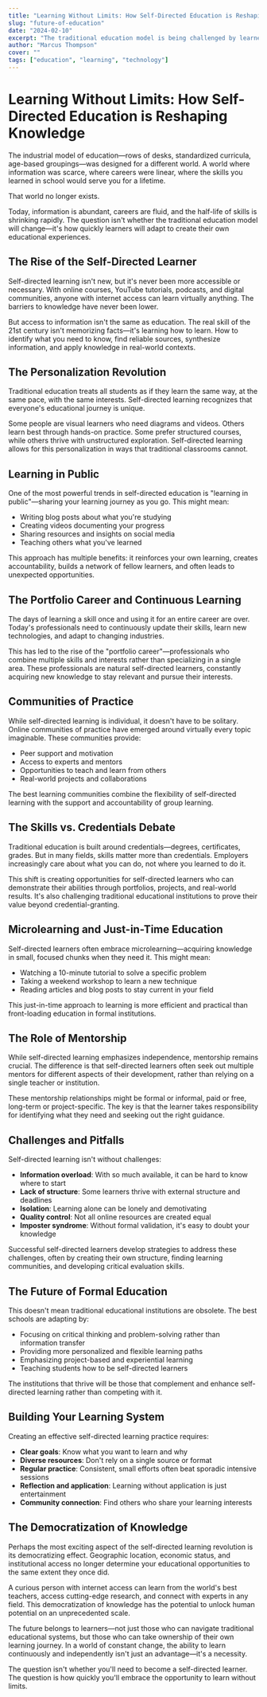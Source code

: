 ```yaml
---
title: "Learning Without Limits: How Self-Directed Education is Reshaping Knowledge"
slug: "future-of-education"
date: "2024-02-10"
excerpt: "The traditional education model is being challenged by learners who are taking control of their own educational journeys, creating personalized paths to knowledge and skill development."
author: "Marcus Thompson"
cover: ""
tags: ["education", "learning", "technology"]
---
```


# Learning Without Limits: How Self-Directed Education is Reshaping Knowledge

The industrial model of education—rows of desks, standardized curricula, age-based groupings—was designed for a different world. A world where information was scarce, where careers were linear, where the skills you learned in school would serve you for a lifetime.

That world no longer exists.

Today, information is abundant, careers are fluid, and the half-life of skills is shrinking rapidly. The question isn't whether the traditional education model will change—it's how quickly learners will adapt to create their own educational experiences.

## The Rise of the Self-Directed Learner

Self-directed learning isn't new, but it's never been more accessible or necessary. With online courses, YouTube tutorials, podcasts, and digital communities, anyone with internet access can learn virtually anything. The barriers to knowledge have never been lower.

But access to information isn't the same as education. The real skill of the 21st century isn't memorizing facts—it's learning how to learn. How to identify what you need to know, find reliable sources, synthesize information, and apply knowledge in real-world contexts.

## The Personalization Revolution

Traditional education treats all students as if they learn the same way, at the same pace, with the same interests. Self-directed learning recognizes that everyone's educational journey is unique.

Some people are visual learners who need diagrams and videos. Others learn best through hands-on practice. Some prefer structured courses, while others thrive with unstructured exploration. Self-directed learning allows for this personalization in ways that traditional classrooms cannot.

## Learning in Public

One of the most powerful trends in self-directed education is "learning in public"—sharing your learning journey as you go. This might mean:
- Writing blog posts about what you're studying
- Creating videos documenting your progress
- Sharing resources and insights on social media
- Teaching others what you've learned

This approach has multiple benefits: it reinforces your own learning, creates accountability, builds a network of fellow learners, and often leads to unexpected opportunities.

## The Portfolio Career and Continuous Learning

The days of learning a skill once and using it for an entire career are over. Today's professionals need to continuously update their skills, learn new technologies, and adapt to changing industries.

This has led to the rise of the "portfolio career"—professionals who combine multiple skills and interests rather than specializing in a single area. These professionals are natural self-directed learners, constantly acquiring new knowledge to stay relevant and pursue their interests.

## Communities of Practice

While self-directed learning is individual, it doesn't have to be solitary. Online communities of practice have emerged around virtually every topic imaginable. These communities provide:
- Peer support and motivation
- Access to experts and mentors
- Opportunities to teach and learn from others
- Real-world projects and collaborations

The best learning communities combine the flexibility of self-directed learning with the support and accountability of group learning.

## The Skills vs. Credentials Debate

Traditional education is built around credentials—degrees, certificates, grades. But in many fields, skills matter more than credentials. Employers increasingly care about what you can do, not where you learned to do it.

This shift is creating opportunities for self-directed learners who can demonstrate their abilities through portfolios, projects, and real-world results. It's also challenging traditional educational institutions to prove their value beyond credential-granting.

## Microlearning and Just-in-Time Education

Self-directed learners often embrace microlearning—acquiring knowledge in small, focused chunks when they need it. This might mean:
- Watching a 10-minute tutorial to solve a specific problem
- Taking a weekend workshop to learn a new technique
- Reading articles and blog posts to stay current in your field

This just-in-time approach to learning is more efficient and practical than front-loading education in formal institutions.

## The Role of Mentorship

While self-directed learning emphasizes independence, mentorship remains crucial. The difference is that self-directed learners often seek out multiple mentors for different aspects of their development, rather than relying on a single teacher or institution.

These mentorship relationships might be formal or informal, paid or free, long-term or project-specific. The key is that the learner takes responsibility for identifying what they need and seeking out the right guidance.

## Challenges and Pitfalls

Self-directed learning isn't without challenges:
- **Information overload**: With so much available, it can be hard to know where to start
- **Lack of structure**: Some learners thrive with external structure and deadlines
- **Isolation**: Learning alone can be lonely and demotivating
- **Quality control**: Not all online resources are created equal
- **Imposter syndrome**: Without formal validation, it's easy to doubt your knowledge

Successful self-directed learners develop strategies to address these challenges, often by creating their own structure, finding learning communities, and developing critical evaluation skills.

## The Future of Formal Education

This doesn't mean traditional educational institutions are obsolete. The best schools are adapting by:
- Focusing on critical thinking and problem-solving rather than information transfer
- Providing more personalized and flexible learning paths
- Emphasizing project-based and experiential learning
- Teaching students how to be self-directed learners

The institutions that thrive will be those that complement and enhance self-directed learning rather than competing with it.

## Building Your Learning System

Creating an effective self-directed learning practice requires:
- **Clear goals**: Know what you want to learn and why
- **Diverse resources**: Don't rely on a single source or format
- **Regular practice**: Consistent, small efforts often beat sporadic intensive sessions
- **Reflection and application**: Learning without application is just entertainment
- **Community connection**: Find others who share your learning interests

## The Democratization of Knowledge

Perhaps the most exciting aspect of the self-directed learning revolution is its democratizing effect. Geographic location, economic status, and institutional access no longer determine your educational opportunities to the same extent they once did.

A curious person with internet access can learn from the world's best teachers, access cutting-edge research, and connect with experts in any field. This democratization of knowledge has the potential to unlock human potential on an unprecedented scale.

The future belongs to learners—not just those who can navigate traditional educational systems, but those who can take ownership of their own learning journey. In a world of constant change, the ability to learn continuously and independently isn't just an advantage—it's a necessity.

The question isn't whether you'll need to become a self-directed learner. The question is how quickly you'll embrace the opportunity to learn without limits.
